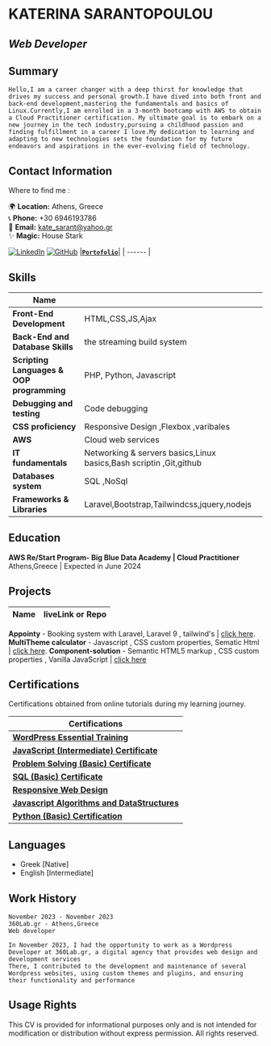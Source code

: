 # KATERINA SARANTOPOULOU
## _Web Developer_ 




## Summary
```
Hello,I am a career changer with a deep thirst for knowledge that drives my success and personal growth.I have dived into both front and back-end development,mastering the fundamentals and basics of Linux.Currently,I am enrolled in a 3-month bootcamp with AWS to obtain a Cloud Practitioner certification. My ultimate goal is to embark on a new journey in the tech industry,pursuing a childhood passion and finding fulfillment in a career I love.My dedication to learning and adapting to new technologies sets the foundation for my future endeavors and aspirations in the ever-evolving field of technology.  
```
## Contact Information



Where to find me :

🌍 **Location:** Athens, Greece  
📞 **Phone:** +30 6946193786  
📧 **Email:** kate_sarant@yahoo.gr  
✨ **Magic:** House Stark 

[![LinkedIn](https://img.shields.io/badge/LinkedIn-0077B5?style=for-the-badge&logo=linkedin&logoColor=white)](https://www.linkedin.com/in/katesarant)
[![GitHub](https://img.shields.io/badge/GitHub-181717?style=for-the-badge&logo=github&logoColor=white)](https://github.com/kate-sarant )
|[**`Portofolio`**](https://myportfolio-katesarant.netlify.app/)|
| ------ |

## Skills
| Name |  |
| ------ | ------ |
 **Front-End Development**  | HTML,CSS,JS,Ajax|
 **Back-End and Database Skills**  | the streaming build system|
  **Scripting Languages & OOP programming**  | PHP, Python, Javascript |
  **Debugging and testing**  | Code debugging | 
  **CSS proficiency**  | Responsive Design ,Flexbox ,varibales |
  **AWS**  | Cloud web services |  
  **IT fundamentals**  | Networking & servers basics,Linux basics,Bash scriptin ,Git,github | 
  **Databases system**  | SQL ,NoSql |
  **Frameworks & Libraries**  |Laravel,Bootstrap,Tailwindcss,jquery,nodejs |


## Education
**AWS Re/Start Program- Big Blue Data Academy | Cloud Practitioner**
Athens,Greece | Expected in June 2024


## Projects
| Name | liveLink or Repo|
| ------ | ------ |

**Appointy** - Booking system with Laravel, Laravel 9 , tailwind's | [click here](https://github.com/kate-sarant/Appointy  ).
**MultiTheme calculator** - Javascript , CSS custom properties, Sematic Html  | [click here](https://peppy-dusk-f6ee5f.netlify.app ).
**Component-solution** - Semantic HTML5 markup , CSS custom properties , Vanilla JavaScript | [click here](https://astonishing-belekoy-ffe2fa.netlify.app )


## Certifications

Certifications obtained from online tutorials during my learning journey.

| Certifications |
| ------ | 
| [**WordPress Essential Training**](https://www.linkedin.com/learning/certificates/15f58e832d8999c0f100bc687a48d73f0257d860f9a9eed81ce27e60798fdbf4) |
| [**JavaScript (Intermediate) Certificate**](https://www.hackerrank.com/certificates/ad2441a295dc) |
| [**Problem Solving (Basic) Certificate**]([https://www.hackerrank.com/certificates/26043f4c84f4) |
| [**SQL (Basic) Certificate**](https://www.hackerrank.com/certificates/c2a758281fc4) |
| [**Responsive Web Design**](https://www.freecodecamp.org/certification/fccfeb571c956c34215-b1a6f4c0b2e738a1/responsive-web-design) |
| [**Javascript Algorithms and DataStructures**](https://www.freecodecamp.org/certification/fccfeb571c956c34215-b1a6f4c0b2e738a1/javascript-algorithms-anddata-structures) |
| [**Python (Basic) Certification**](https://www.hackerrank.com/certificates/bf83c5c2acfa) |

## Languages

- Greek [Native] 
- English [Intermediate] 

## Work History
    November 2023 - November 2023
    360Lab.gr - Athens,Greece
    Web developer

    In November 2023, I had the opportunity to work as a Wordpress Developer at 360Lab.gr, a digital agency that provides web design and development services  
    There, I contributed to the development and maintenance of several Wordpress websites, using custom themes and plugins, and ensuring their functionality and performance


## Usage Rights

This CV is provided for informational purposes only and is not intended for modification or distribution without express permission. All rights reserved.
